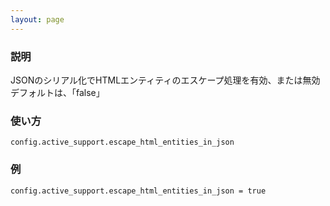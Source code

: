 ```yaml
---
layout: page
---
```

### 説明
JSONのシリアル化でHTMLエンティティのエスケープ処理を有効、または無効  
デフォルトは、「false」

### 使い方
    config.active_support.escape_html_entities_in_json

### 例
    config.active_support.escape_html_entities_in_json = true